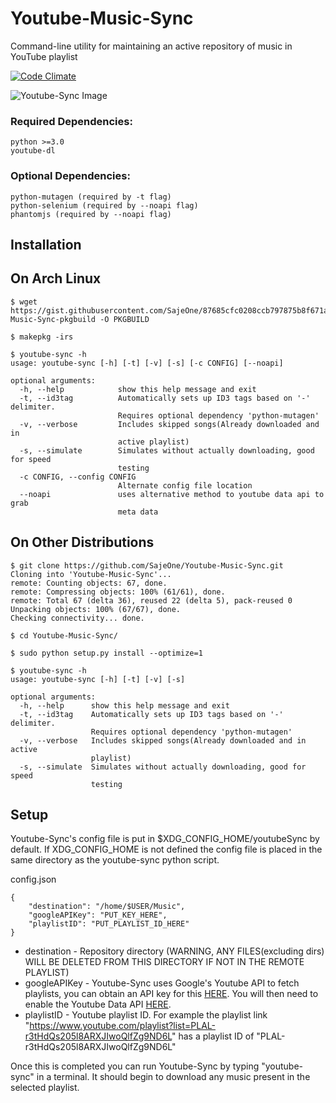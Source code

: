 # Youtube-Music-Sync
Command-line utility for maintaining an active repository of music in YouTube playlist

[![Code Climate](https://codeclimate.com/github/SajeOne/Youtube-Music-Sync/badges/gpa.svg)](https://codeclimate.com/github/SajeOne/Youtube-Music-Sync)

![Youtube-Sync Image](https://i.imgur.com/W6g9E5H.png "Example use of Youtube-Sync")

### Required Dependencies:
```
python >=3.0
youtube-dl
```

### Optional Dependencies:
```
python-mutagen (required by -t flag)
python-selenium (required by --noapi flag)
phantomjs (required by --noapi flag)
```

## Installation

## On Arch Linux
```
$ wget https://gist.githubusercontent.com/SajeOne/87685cfc0208ccb797875b8f671afc69/raw/2290bae13e0b126aca324f07d0b4e8766739ae3f/Youtube-Music-Sync-pkgbuild -O PKGBUILD

$ makepkg -irs

$ youtube-sync -h
usage: youtube-sync [-h] [-t] [-v] [-s] [-c CONFIG] [--noapi]

optional arguments:
  -h, --help            show this help message and exit
  -t, --id3tag          Automatically sets up ID3 tags based on '-' delimiter.
                        Requires optional dependency 'python-mutagen'
  -v, --verbose         Includes skipped songs(Already downloaded and in
                        active playlist)
  -s, --simulate        Simulates without actually downloading, good for speed
                        testing
  -c CONFIG, --config CONFIG
                        Alternate config file location
  --noapi               uses alternative method to youtube data api to grab
                        meta data
```

## On Other Distributions
```
$ git clone https://github.com/SajeOne/Youtube-Music-Sync.git
Cloning into 'Youtube-Music-Sync'...
remote: Counting objects: 67, done.
remote: Compressing objects: 100% (61/61), done.
remote: Total 67 (delta 36), reused 22 (delta 5), pack-reused 0
Unpacking objects: 100% (67/67), done.
Checking connectivity... done.

$ cd Youtube-Music-Sync/

$ sudo python setup.py install --optimize=1

$ youtube-sync -h
usage: youtube-sync [-h] [-t] [-v] [-s]

optional arguments:
  -h, --help      show this help message and exit
  -t, --id3tag    Automatically sets up ID3 tags based on '-' delimiter.
                  Requires optional dependency 'python-mutagen'
  -v, --verbose   Includes skipped songs(Already downloaded and in active
                  playlist)
  -s, --simulate  Simulates without actually downloading, good for speed
                  testing
```

## Setup

Youtube-Sync's config file is put in $XDG_CONFIG_HOME/youtubeSync by default. If XDG_CONFIG_HOME is not defined the config file is placed in the same directory as the youtube-sync python script.

config.json
```
{
    "destination": "/home/$USER/Music",
    "googleAPIKey": "PUT_KEY_HERE",
    "playlistID": "PUT_PLAYLIST_ID_HERE"
}
```
* destination - Repository directory (WARNING, ANY FILES(excluding dirs) WILL BE DELETED FROM THIS DIRECTORY IF NOT IN THE REMOTE PLAYLIST)
* googleAPIKey - Youtube-Sync uses Google's Youtube API to fetch playlists, you can obtain an API key for this [HERE](https://console.developers.google.com/apis/credentials). You will then need to enable the Youtube Data API [HERE](https://console.developers.google.com/apis/api/youtube/overview).
* playlistID - Youtube playlist ID. For example the playlist link "https://www.youtube.com/playlist?list=PLAL-r3tHdQs205l8ARXJIwoQlfZg9ND6L" has a playlist ID of "PLAL-r3tHdQs205l8ARXJIwoQlfZg9ND6L"

Once this is completed you can run Youtube-Sync by typing "youtube-sync" in a terminal. It should begin to download any music present in the selected playlist.
